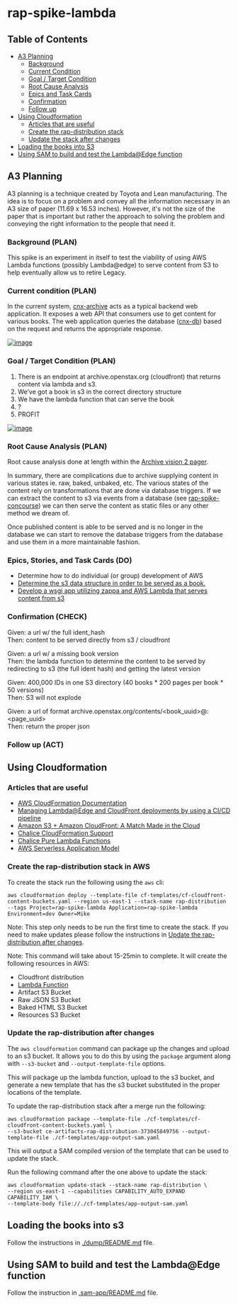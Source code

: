 # rap-spike-lambda

## Table of Contents
* [A3 Planning](#a3-planning)
  * [Background](#background-plan)
  * [Current Condition](#current-condition-plan)
  * [Goal / Target Condition](#goal--target-condition-plan)
  * [Root Cause Analysis](#root-cause-analysis-plan)
  * [Epics and Task Cards](#epics-stories-and-task-cards-do)
  * [Confirmation](#confirmation-check)
  * [Follow up](#follow-up-act)
* [Using Cloudformation](#using-cloudformation)
  * [Articles that are useful](#articles-that-are-useful)
  * [Create the rap-distribution stack](#create-the-rap-distribution-stack-in-aws)
  * [Update the stack after changes](#update-the-rap-distribution-after-changes)
* [Loading the books into S3](#loading-the-books-into-s3)
* [Using SAM to build and test the Lambda@Edge function]()

## A3 Planning

A3 planning is a technique created by Toyota and Lean manufacturing. The idea
is to focus on a problem and convey all the information necessary in an A3 
size of paper (11.69 x 16.53 inches). However,  it's not the size of the paper 
that is important but rather the approach to solving the problem and
conveying the right information to the people that need it.

### Background (PLAN)

This spike is an experiment in itself to test the viability of using AWS Lambda
functions (possibly Lambda@edge) to serve content from S3 to help eventually allow
us to retire Legacy. 
 
### Current condition (PLAN)

In the current system, [cnx-archive][cnx-archive] acts as a typical backend
web application. It exposes a web API that consumers use to get content for various books.
The web application queries the database ([cnx-db][cnx-db]) based on the request and returns
the appropriate response.

[![image](https://user-images.githubusercontent.com/8730430/64211160-e841ea80-ce6a-11e9-9452-8c03ad7a0ff3.png)](https://docs.google.com/document/d/1GW5VGrjKmIRw3nbFTIkBZgE0mlHD9ky2TJ_bSUIcJ_w/edit)

### Goal / Target Condition (PLAN)

1. There is an endpoint at archive.openstax.org (cloudfront) that returns content via lambda and s3.
2. We’ve got a book in s3 in the correct directory structure
3. We have the lambda function that can serve the book
4. ?
5. PROFIT


[![image](https://user-images.githubusercontent.com/8730430/64211419-ba10da80-ce6b-11e9-9537-f683f97b13ed.png)](https://docs.google.com/document/d/1GW5VGrjKmIRw3nbFTIkBZgE0mlHD9ky2TJ_bSUIcJ_w/edit)

### Root Cause Analysis (PLAN)

Root cause analysis done at length within the [Archive vision 2 pager][rap-two-pager].

In summary, there are complications due to archive supplying content in various states ie. raw, baked, unbaked, etc.
The various states of the content rely on transformations that are done via database triggers. If we 
can extract the content to s3 via events from a database (see [rap-spike-concourse][rap-spike-concourse]) we can then serve the content as static files
or any other method we dream of.

Once published content is able to be served and is no longer in the database we can start to
remove the database triggers from the database and use them in a more maintainable fashion.

### Epics, Stories, and Task Cards (DO)

* Determine how to do individual (or group) development of AWS
* [Determine the s3 data structure in order to be served as a book.](https://app.zenhub.com/workspace/o/openstax/cnx/issues/655)
* [Develop a wsgi app utilizing zappa and AWS Lambda that serves content from s3](https://app.zenhub.com/workspaces/content-engineering-tech-team-5af1f4cc12da5e6d74331b60/issues/openstax/cnx/657)

 
### Confirmation (CHECK)

Given: a url w/ the full ident_hash  
Then: content to be served directly from s3 / cloudfront  

Given: a url w/ a missing book version  
Then: the lambda function to determine the content to be served by redirecting to s3 (the full ident hash) and getting the latest version  

Given: 400,000 IDs in one S3 directory (40 books * 200 pages per book * 50 versions)  
Then: S3 will not explode  

Given: a url of format archive.openstax.org/contents/<book_uuid>@<version>:<page_uuid>  
Then: return the proper json  

### Follow up (ACT)

## Using Cloudformation

### Articles that are useful

- [AWS CloudFormation Documentation][aws-cloudformation]
- [Managing Lambda@Edge and CloudFront deployments by using a CI/CD pipeline][aws-cf-lambda-ci]
- [Amazon S3 + Amazon CloudFront: A Match Made in the Cloud][aws-cf-s3]
- [Chalice CloudFormation Support][aws-chalice-support]
- [Chalice Pure Lambda Functions][aws-chalice-pure-lambda]
- [AWS Serverless Application Model][aws-sam]

### Create the rap-distribution stack in AWS


To create the stack run the following using the `aws` cli:

    aws cloudformation deploy --template-file cf-templates/cf-cloudfront-content-buckets.yaml --region us-east-1 --stack-name rap-distribution --tags Project=rap-spike-lambda Application=rap-spike-lambda Environment=dev Owner=Mike

Note: This step only needs to be run the first time to create the stack. If you need to make updates please follow the
instructions in [Update the rap-distribution after changes](#update-the-rap-distribution-after-changes).

Note: This command will take about 15-25min to complete. It will create the following resources in AWS:

- Cloudfront distribution
- [Lambda Function](./request-handler/lambda_function.py)
- Artifact S3 Bucket
- Raw JSON S3 Bucket
- Baked HTML S3 Bucket
- Resources S3 Bucket

### Update the rap-distribution after changes

The `aws cloudformation` command can package up the changes and upload to an s3 bucket.
It allows you to do this by using the `package` argument along with `--s3-bucket` and `--output-template-file` options.

This will package up the lambda function, upload to the s3 bucket, and generate a new template that has
the s3 bucket substituted in the proper locations of the template.

To update the rap-distribution stack after a merge run the following: 

    aws cloudformation package --template-file ./cf-templates/cf-cloudfront-content-buckets.yaml \
    --s3-bucket ce-artifacts-rap-distribution-373045849756 --output-template-file ./cf-templates/app-output-sam.yaml

This will output a SAM compiled version of the template that can be used to update the stack.

Run the following command after the one above to update the stack:

    aws cloudformation update-stack --stack-name rap-distribution \
    --region us-east-1 --capabilities CAPABILITY_AUTO_EXPAND CAPABILITY_IAM \
    --template-body file://./cf-templates/app-output-sam.yaml

## Loading the books into s3

Follow the instructions in [./dump/README.md](./dump/README.md) file.

## Using SAM to build and test the Lambda@Edge function

Follow the instruction in [.sam-app/README.md](./sam-app/README.md) file.

[cnx-archive]: https://github.com/openstax/cnx-archive
[cnx-db]: https://github.com/openstax/cnx-db
[rap-spike-concourse]: https://github.com/openstax/rap-spike-concourse
[rap-two-pager]: https://docs.google.com/document/d/1GW5VGrjKmIRw3nbFTIkBZgE0mlHD9ky2TJ_bSUIcJ_w/edit#heading=h.6u0c02buvzha
[aws-cloudformation]: https://docs.aws.amazon.com/AWSCloudFormation/latest/UserGuide/Welcome.html
[aws-chalice-support]: https://chalice.readthedocs.io/en/latest/topics/cfn.html
[aws-chalice-pure-lambda]: https://chalice.readthedocs.io/en/latest/topics/purelambda.html
[aws-sam]: https://aws.amazon.com/serverless/sam/
[aws-cf-lambda-ci]: https://docs.aws.amazon.com/cli/latest/userguide/cli-configure-options.html
[aws-cf-s3]: https://aws.amazon.com/blogs/networking-and-content-delivery/amazon-s3-amazon-cloudfront-a-match-made-in-the-cloud/
